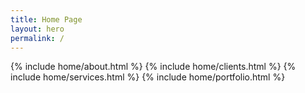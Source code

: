 ```yaml
---
title: Home Page
layout: hero
permalink: /
---
```


{% include home/about.html %}
{% include home/clients.html %}
{% include home/services.html %}
{% include home/portfolio.html %}